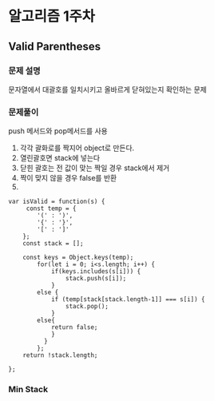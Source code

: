 # 알고리즘 1주차
## Valid Parentheses
### 문제 설명
문자열에서 대괄호를 일치시키고 올바르게 닫혀있는지 확인하는 문제



### 문제풀이

push 메서드와 pop메서드를 사용
1. 각각 괄화로를 짝지어 object로 만든다.
2. 열린괄호면 stack에 넣는다
3. 닫힌 괄호는 전 값이 맞는 짝일 경우 stack에서 제거 
4. 짝이 맞지 않을 경우 false를 반환
5.

```
var isValid = function(s) {
     const temp = {
        '(' : ')',
        '{' : '}',
        '[' : ']'
    };
    const stack = [];
    
    const keys = Object.keys(temp);
        for(let i = 0; i<s.length; i++) {
            if(keys.includes(s[i])) {
                stack.push(s[i]);
            }
        else {
            if (temp[stack[stack.length-1]] === s[i]) {
                stack.pop();
            }
        else{
            return false;
            }
          }
        };
    return !stack.length;
    
};
```
### Min Stack

